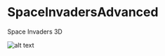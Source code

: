 # SpaceInvadersAdvanced
Space Invaders 3D 

![alt text](https://raw.githubusercontent.com/mechaniac/SpaceInvadersAdvanced/master/documentation/SpaceInvadersmovie_1.gif?raw=true)
